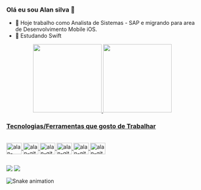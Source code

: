 ### Olá eu sou Alan silva 👋

- 🔭 Hoje trabalho como Analista de Sistemas - SAP e migrando para area de Desenvolvimento Mobile iOS.
- 🌱 Estudando Swift

<div align="center"> 
  <a href="https://github.com/allanpereir">
  <img height="180em" src="https://github-readme-stats.vercel.app/api?username=allanpereir&show_icons=true&theme=dark&include_all_commits=true&count_private=true"/>
  <img height="180em" src="https://github-readme-stats.vercel.app/api/top-langs/?username=allanpereir&layout=compact&langs_count=7&theme=dark"/>
</div>
  
  
### Tecnologias/Ferramentas que gosto de Trabalhar 
<div style="display: inline_block"><br>
    <img align="center" alt="alan-swift" height="30" width="40" src="https://cdn.jsdelivr.net/gh/devicons/devicon/icons/swift/swift-original.svg">
    <img align="center" alt="alan-git" height="30" width="40" src="https://cdn.jsdelivr.net/gh/devicons/devicon/icons/git/git-original.svg">
    <img align="center" alt="alan-git" height="30" width="40" src="https://cdn.jsdelivr.net/gh/devicons/devicon/icons/xcode/xcode-original.svg">
    <img align="center" alt="alan-git" height="30" width="40" src="https://cdn.jsdelivr.net/gh/devicons/devicon/icons/figma/figma-original.svg">
    <img align="center" alt="alan-git" height="30" width="40" src="https://cdn.jsdelivr.net/gh/devicons/devicon/icons/jira/jira-original-wordmark.svg">
    <img align="center" alt="alan-git" height="30" width="40" src="https://cdn.jsdelivr.net/gh/devicons/devicon/icons/firebase/firebase-plain-wordmark.svg">
</div>
   

 ##
  
  <div>
    <a href = "mailto:callanpereir@gmail.com"><img src="https://img.shields.io/badge/-Gmail-%23333?style=for-the-badge&logo=gmail&logoColor=white"        target="_blank"></a>
  <a href="https://www.linkedin.com/in/allanpereir/" target="_blank"><img src="https://img.shields.io/badge/-LinkedIn-%230077B5?style=for-the-badge&logo=linkedin&logoColor=white" target="_blank"></a> 
 
  ![Snake animation](https://github.com/allanpereir/allanpereir/blob/output/github-contribution-grid-snake.svg)   
 </div>

